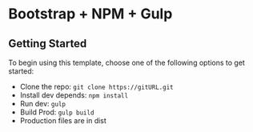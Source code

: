 # Bootstrap + NPM + Gulp

## Getting Started

To begin using this template, choose one of the following options to get started:
* Clone the repo: `git clone https://gitURL.git`
* Install dev depends: `npm install`
* Run dev: `gulp`
* Build Prod: `gulp build`
* Production files are in dist
